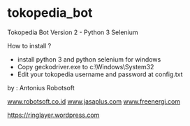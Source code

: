 # tokopedia_bot
Tokopedia Bot Version 2 - Python 3 Selenium

How to install ?
- install python 3 and python selenium for windows
- Copy geckodriver.exe to c:\Windows\System32
- Edit your tokopedia username and password at config.txt

by : Antonius Robotsoft


www.robotsoft.co.id
www.jasaplus.com
www.freenergi.com

https://ringlayer.wordpress.com
